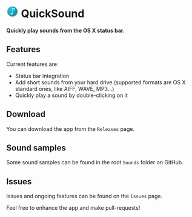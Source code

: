 
# ![image](https://raw.githubusercontent.com/tdimeco/QuickSound/develop/QuickSound/Assets.xcassets/AppIcon.appiconset/icon_32x32.png) QuickSound

**Quickly play sounds from the OS X status bar.**


## Features

Current features are:

- Status bar integration
- Add short sounds from your hard drive (supported formats are OS X standard ones, like AIFF, WAVE, MP3...)
- Quickly play a sound by double-clicking on it


## Download

You can download the app from the `Releases` page.


## Sound samples

Some sound samples can be found in the root `Sounds` folder on GitHub.


## Issues

Issues and ongoing features can be found on the `Issues` page.

Feel free to enhance the app and make pull-requests!